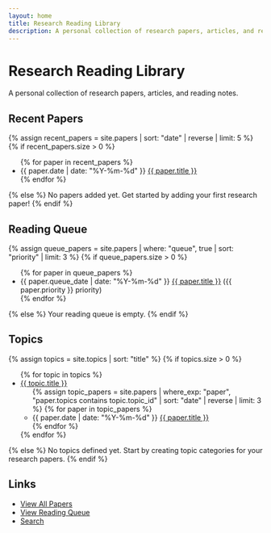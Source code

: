 ```yaml
---
layout: home
title: Research Reading Library
description: A personal collection of research papers, articles, and reading notes
---
```


# Research Reading Library

A personal collection of research papers, articles, and reading notes.

## Recent Papers

{% assign recent_papers = site.papers | sort: "date" | reverse | limit: 5 %}
{% if recent_papers.size > 0 %}
<ul>
{% for paper in recent_papers %}
<li>{{ paper.date | date: "%Y-%m-%d" }} <a href="{{ paper.url | relative_url }}">{{ paper.title }}</a></li>
{% endfor %}
</ul>
{% else %}
No papers added yet. Get started by adding your first research paper!
{% endif %}

## Reading Queue

{% assign queue_papers = site.papers | where: "queue", true | sort: "priority" | limit: 3 %}
{% if queue_papers.size > 0 %}
<ul>
{% for paper in queue_papers %}
<li>{{ paper.queue_date | date: "%Y-%m-%d" }} <a href="{{ paper.url | relative_url }}">{{ paper.title }}</a> ({{ paper.priority }} priority)</li>
{% endfor %}
</ul>
{% else %}
Your reading queue is empty.
{% endif %}

## Topics

{% assign topics = site.topics | sort: "title" %}
{% if topics.size > 0 %}
<ul>
{% for topic in topics %}
<li><a href="{{ topic.url | relative_url }}">{{ topic.title }}</a>
    <ul>
    {% assign topic_papers = site.papers | where_exp: "paper", "paper.topics contains topic.topic_id" | sort: "date" | reverse | limit: 3 %}
    {% for paper in topic_papers %}
    <li>{{ paper.date | date: "%Y-%m-%d" }} <a href="{{ paper.url | relative_url }}">{{ paper.title }}</a></li>
    {% endfor %}
    </ul>
</li>
{% endfor %}
</ul>
{% else %}
No topics defined yet. Start by creating topic categories for your research papers.
{% endif %}

## Links

* [View All Papers](/papers/)
* [View Reading Queue](/queue/)
* [Search](/search/)